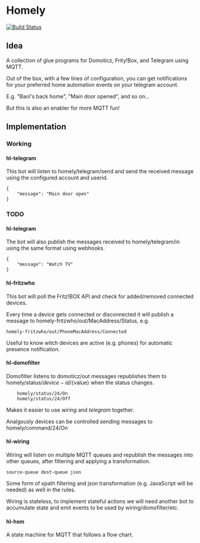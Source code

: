 # Homely

[![Build Status](https://drone.io/github.com/baol/homely/status.png)](https://drone.io/github.com/baol/homely/latest)

## Idea

A collection of glue programs for Domoticz, Frity!Box, and Telegram
using MQTT.

Out of the box, with a few lines of configuration, you can get
notifications for your preferred home automation events on your
telegram account.

E.g. "Baol's back home", "Main door opened", and so on...

But this is also an enabler for more MQTT fun!

## Implementation

### Working

#### hl-telegram

This bot will listen to homely/telegram/send and send the received
message using the configured account and userid.

    {
        "message": "Main door open"
    }

### TODO

#### hl-telegram

The bot will also publish the messages received to homely/telegram/in
using the same format using webhooks.

    {
        "message": "Watch TV"
    }


#### hl-fritzwho

This bot will poll the Fritz!BOX API and check for added/removed
connected devices.

Every time a device gets connected or disconnected it will publish a
message to homely-fritzwho/out/MacAddress/Status, e.g.

    homely-fritzwho/out/PhoneMacAddress/Connected

Useful to know witch devices are active (e.g. phones) for automatic
presence notification.

#### hl-domofilter

Domofilter listens to domoticz/out messages republishes them to
homely/status/${device-id}/${value} when the status changes.

        homely/status/24/On
        homely/status/24/Off

Makes it easier to use *wiring* and *telegram* together.

Analgously devices can be controlled sending messages to
homely/command/24/On

#### hl-wiring

Wiring will listen on multiple MQTT queues and republish the messages
into other queues, after filtering and applying a transformation.

    source-queue dest-queue json

Some form of xpath filtering and json transformation (e.g. JavaScript
will be needed) as well in the rules.

Wiring is stateless, to implement stateful actions we will need
another bot to accumulate state and emit events to be used by
wiring/domofilter/etc.

#### hl-hsm

A state machine for MQTT that follows a flow chart.
